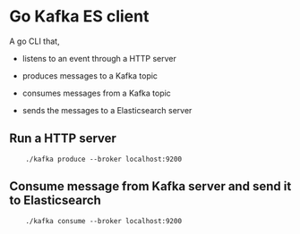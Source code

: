 # Go Kafka ES client

A go CLI that,

- listens to an event through a HTTP server

- produces messages to a Kafka topic

- consumes messages from a Kafka topic

- sends the messages to a Elasticsearch server

## Run a HTTP server 

```shell
    ./kafka produce --broker localhost:9200
```

## Consume message from Kafka server and send it to Elasticsearch

```shell
    ./kafka consume --broker localhost:9200
```